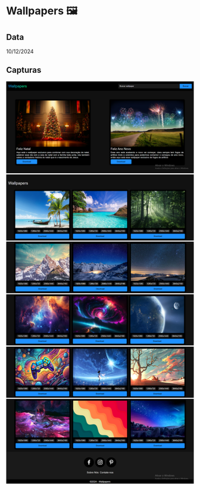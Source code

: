 # Wallpapers 🖼️

## Data
10/12/2024

## Capturas
<img src="./Capturas/Captura01.png">
<img src="./Capturas/Captura02.png">
<img src="./Capturas/Captura03.png">
<img src="./Capturas/Captura04.png">
<img src="./Capturas/Captura05.png">
<img src="./Capturas/Captura06.png">
